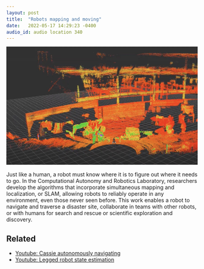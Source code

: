 ```yaml
---
layout: post
title:  "Robots mapping and moving"
date:   2022-05-17 14:29:23 -0400
audio_id: audio location 340
---
```


<div class="audio-player">
   <!-- this is where the player will be injected -->
</div>

![A LIDAR field shows how a robot interprets its environment](/assets/images/340-mapping.jpg)

Just like a human, a robot must know where it is to figure out where it needs to go. In the Computational Autonomy and Robotics Laboratory, researchers develop the algorithms that incorporate simultaneous mapping and localization, or SLAM, allowing robots to reliably operate in any environment, even those never seen before. This work enables a robot to navigate and traverse a disaster site, collaborate in teams with other robots, or with humans for search and rescue or scientific exploration and discovery.

## Related
* [Youtube: Cassie autonomously navigating](https://www.youtube.com/watch?v=PT2mVaKTdT8)
* [Youtube: Legged robot state estimation](https://www.youtube.com/watch?v=oVbP-Y8xT_E)




<script type="text/javascript">

 const player = new Shikwasa({
   container: () => document.querySelector('.audio-player'),
   audio: {
     title: 'Robots mapping and moving',
     artist: 'audio location 340',
     cover: '/assets/images/340-mapping.jpg',
     src: '/assets/audio/140-robot-garden.mp3',
   },
   // fixed: {
   //   type: 'static',
   // }
 })

 </script>
